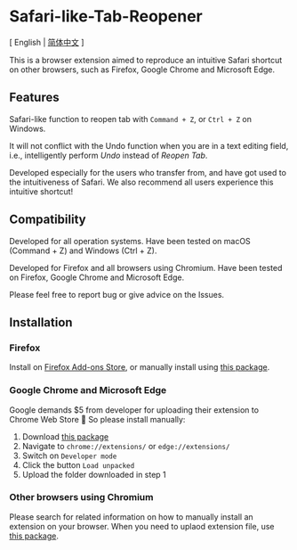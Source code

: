 # Safari-like-Tab-Reopener

\[ English | [简体中文](./README-zh.md) \]

This is a browser extension aimed to reproduce an intuitive Safari shortcut on other browsers, such as Firefox, Google Chrome and Microsoft Edge.

## Features

Safari-like function to reopen tab with `Command + Z`, or `Ctrl + Z` on Windows.

It will not conflict with the Undo function when you are in a text editing field, i.e., intelligently perform *Undo* instead of *Reopen Tab*.

Developed especially for the users who transfer from, and have got used to the intuitiveness of Safari. We also recommend all users experience this intuitive shortcut!

## Compatibility

Developed for all operation systems. Have been tested on macOS (Command + Z) and Windows (Ctrl + Z).

Developed for Firefox and all browsers using Chromium. Have been tested on Firefox, Google Chrome and Microsoft Edge.

Please feel free to report bug or give advice on the Issues.

## Installation

### Firefox

Install on [Firefox Add-ons Store](https://addons.mozilla.org/firefox/addon/safari-like-tab-reopener/), or manually install using [this package](./package%20for%20Firefox).

### Google Chrome and Microsoft Edge

Google demands $5 from developer for uploading their extension to Chrome Web Store 🥲 So please install manually:

1. Download [this package](./package%20for%20Chromium)
2. Navigate to `chrome://extensions/` or `edge://extensions/`
3. Switch on `Developer mode`
4. Click the button `Load unpacked`
5. Upload the folder downloaded in step 1

### Other browsers using Chromium

Please search for related information on how to manually install an extension on your browser. When you need to uplaod extension file, use [this package](./package%20for%20Chromium).



